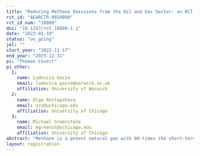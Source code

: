```yaml
---
title: "Reducing Methane Emissions from the Oil and Gas Sector: an RCT of policy and technology solutions"
rct_id: "AEARCTR-0010800"
rct_id_num: "10800"
doi: "10.1257/rct.10800-1.1"
date: "2023-01-19"
status: "on_going"
jel: ""
start_year: "2022-11-17"
end_year: "2025-12-31"
pi: "Thomas Covert"
pi_other:
  1:
    name: Ludovica Gazze
    email: ludovica.gazze@warwick.ac.uk
    affiliation: University of Warwick
  2:
    name: Olga Rostapshova
    email: oro@uchicago.edu
    affiliation: University of Chicago
  3:
    name: Michael Greenstone
    email: mgreenst@uchicago.edu
    affiliation: University of Chicago
abstract: "Methane is a potent natural gas with 80-times the short-term global warming potential of carbon dioxide. Colorado has been a leader in regulating these harmful methane emissions from the oil and gas sector, but the state still lacks the ability to comprehensively monitor emissions. This study plans to evaluate the impact of a low-cost notification intervention which increases regulatory scrutiny on oil and gas companies."
layout: registration
---
```


